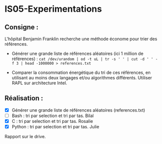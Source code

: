 # IS05-Experimentations

## Consigne : 
L'hôpital Benjamin Franklin recherche une méthode économe pour trier des références.

- Générer une grande liste de références aléatoires (ici 1 million de références) :
  `cat /dev/urandom | od -t uL | tr -s ' ' | cut -d ' ' -f 3 | head -1000000 > references.txt`

- Comparer la consommation énergétique du tri de ces références, en utilisant au moins deux langages et/ou algorithmes différents. Utiliser RAPL sur architecture Intel.

## Réalisation :

- [X] Générer une grande liste de références aléatoires (references.txt)
- [ ] Bash : tri par selection et tri par tas. Bilal
- [X] C : tri par selection et tri par tas. Rosalie
- [X] Python : tri par selection et tri par tas. Julie

Rapport sur le drive.


